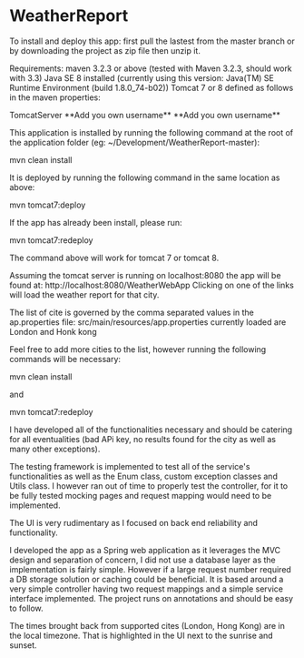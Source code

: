 # WeatherReport
To install and deploy this app:
first pull the lastest from the master branch or by downloading the project as zip file then unzip it.

Requirements:
maven 3.2.3 or above (tested with Maven 3.2.3, should work with 3.3)
Java SE 8 installed (currently using this version: Java(TM) SE Runtime Environment (build 1.8.0_74-b02))
Tomcat 7 or 8 defined as follows in the maven properties:

<server>
	<id>TomcatServer</id>
	<username>**Add you own username**</username>
	<password>**Add you own username**</password>
</server>

This application is installed by running the following command at the root of the application folder (eg: ~/Development/WeatherReport-master):

mvn clean install

It is deployed by running the following command in the same location as above:

mvn tomcat7:deploy

If the app has already been install, please run: 

mvn tomcat7:redeploy

The command above will work for tomcat 7 or tomcat 8.

Assuming the tomcat server is running on localhost:8080 the app will be found at:
http://localhost:8080/WeatherWebApp
Clicking on one of the links will load the weather report for that city.

The list of cite is governed by the comma separated values in the ap.properties file:
src/main/resources/app.properties
currently loaded are London and Honk kong

Feel free to add more cities to the list, however running the following commands will be necessary:

mvn clean install

and 

mvn tomcat7:redeploy

I have developed all of the functionalities necessary and should be catering for all eventualities (bad APi key, no results found for the city as well as many other exceptions).

The testing framework is implemented to test all of the service's functionalities as well as the Enum class, custom exception classes and Utils class. I however ran out of time to properly test the controller, for it to be fully tested mocking pages and request mapping would need to be implemented.

The UI is very rudimentary as I focused on back end reliability and functionality.

I developed the app as a Spring web application as it leverages the MVC design and separation of concern, I did not use a database layer as the implementation is fairly simple. However if a large request number required a DB storage solution or caching could be beneficial.
It is based around a very simple controller having two request mappings and a simple service interface implemented.
The project runs on annotations and should be easy to follow.

The times brought back from supported cites (London, Hong Kong) are in the local timezone. That is highlighted in the UI next to the sunrise and sunset. 

